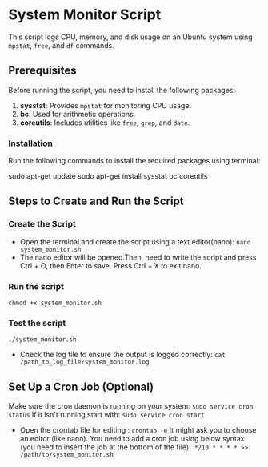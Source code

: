 # System Monitor Script

This script logs CPU, memory, and disk usage on an Ubuntu system using `mpstat`, `free`, and `df` commands.

## Prerequisites

Before running the script, you need to install the following packages:

1. **sysstat**: Provides `mpstat` for monitoring CPU usage.
2. **bc**: Used for arithmetic operations.
3. **coreutils**: Includes utilities like `free`, `grep`, and `date`.

### Installation

Run the following commands to install the required packages using terminal:

sudo apt-get update
sudo apt-get install sysstat bc coreutils

## Steps to Create and Run the Script

### Create the Script

- Open the terminal and create the script using a text editor(nano):
  `nano system_monitor.sh`
- The nano editor will be opened.Then, need to write the script and press Ctrl + O, then Enter to save. Press Ctrl + X to exit nano.
### Run the script
`chmod +x system_monitor.sh`
### Test the script
`./system_monitor.sh`
- Check the log file to ensure the output is logged correctly:
`cat /path_to_log_file/system_monitor.log`

## Set Up a Cron Job (Optional)

Make sure the cron daemon is running on your system:
`sudo service cron status`
If it isn't running,start with:
`sudo service cron start`
- Open the crontab file for editing : 
`crontab -e`
It might ask you to choose an editor (like nano). You need to add a cron job using below syntax (you need to insert the job at the bottom of the file)
` */10 * * * * >> /path/to/system_monitor.sh`

